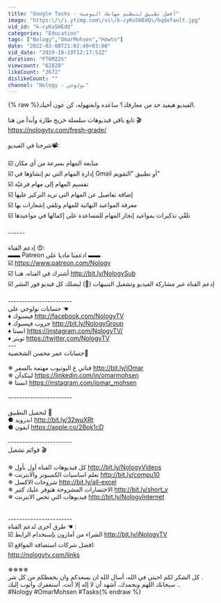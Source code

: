 ```yaml
---
title: "Google Tasks - أفضل تطبيق لتنظيم مهامك اليومية"
image: "https:\/\/i.ytimg.com\/vi\/k-cyKvSHEdQ\/hqdefault.jpg"
vid_id: "k-cyKvSHEdQ"
categories: "Education"
tags: ["Nology","OmarMohsen","Howto"]
date: "2022-03-08T21:02:48+03:00"
vid_date: "2019-10-19T12:17:52Z"
duration: "PT6M22S"
viewcount: "62828"
likeCount: "2672"
dislikeCount: ""
channel: "Nology - نولوجي"
---
```

{% raw %}الفيديو هيفيد حد من معارفك؟  ساعده وابعتهوله،  كن عون أخيك.<br /><br />تابع باقي فيديوهات سلسلة خريج طازة وأبدأ من هنا 🎬<br /><a rel="nofollow" target="blank" href="https://nologytv.com/fresh-grade/">https://nologytv.com/fresh-grade/</a><br /><br />شرحنا في الفيديو📽: <br /><br />☑️ متابعة المهام بسرعة من أي مكان<br />☑️  إدارة المهام التي تم إنشاؤها في Gmail أو تطبيق &quot;التقويم&quot; <br />☑️ تقسيم المهام إلى مهام فرعيّة<br />☑️  إضافة تفاصيل عن المهام التي تريد التركيز عليها<br />☑️ معرفة المواعيد النهائية للمهام وتلقي إشعارات بها<br />☑️  تلقّي تذكيرات بمواعيد إنجاز المهام للمساعدة على إكمالها في مواعيدها<br /><br />------<br /><br />إدعم القناة 😍:<br />▬▬    Patreon ادعمنا ماديا علي  ▬▬<br />☑️  <a rel="nofollow" target="blank" href="https://www.patreon.com/Nology">https://www.patreon.com/Nology</a> <br />☑️ أشترك في القناه، هنـا <a rel="nofollow" target="blank" href="http://bit.ly/NologySub">http://bit.ly/NologySub</a><br />☑️ إدعم القناة عبر مشاركة الفيديو وتشغيل التنبيهات (🔔)  ليصلك كل فيديو فور النشر<br /><br />--------------------­---<br /> حسابات نولوجي على ☚<br />♦ فيسبوك <a rel="nofollow" target="blank" href="http://facebook.com/NologyTV">http://facebook.com/NologyTV</a><br />♦ جروب فيسبوك <a rel="nofollow" target="blank" href="http://bit.ly/NologyGroup">http://bit.ly/NologyGroup</a><br />♦ انستا <a rel="nofollow" target="blank" href="https://instagram.com/NologyTV/">https://instagram.com/NologyTV/</a><br />♦ تويتر <a rel="nofollow" target="blank" href="https://twitter.com/NologyTV">https://twitter.com/NologyTV</a><br />---<br />حسابات عمر محسن الشخصية👤<br /><br />✵ قناتي ع اليوتيوب  مهتمة بالسفر <a rel="nofollow" target="blank" href="http://bit.ly/iOmar">http://bit.ly/iOmar</a><br />✵ لينكدأن <a rel="nofollow" target="blank" href="https://linkedin.com/in/omarmohsen">https://linkedin.com/in/omarmohsen</a><br />✵ انستا <a rel="nofollow" target="blank" href="https://instagram.com/iomar_mohsen">https://instagram.com/iomar_mohsen</a><br /><br />--------------------­---<br /><br />لتحميل التطبيق 🔗<br />⚈ اندرويد <a rel="nofollow" target="blank" href="http://bit.ly/32wuXRt">http://bit.ly/32wuXRt</a><br />⚈ ايفون <a rel="nofollow" target="blank" href="https://apple.co/2Bpk1cD">https://apple.co/2Bpk1cD</a><br /><br />--------------------­---<br /> قوائم تشغيل 🎬<br /><br />✵ كل فيديوهات القناه أول بأول <a rel="nofollow" target="blank" href="http://bit.ly/NologyVideos">http://bit.ly/NologyVideos</a><br />✵ تعلم اساسيات الكمبيوتر والانترنت <a rel="nofollow" target="blank" href="http://bit.ly/compu10">http://bit.ly/compu10</a><br />✵ شروحات الاكسل <a rel="nofollow" target="blank" href="http://bit.ly/all-excel">http://bit.ly/all-excel</a><br />✵ الاختصارات المشروحة هتوفر عليك كتير <a rel="nofollow" target="blank" href="http://bit.ly/short_v">http://bit.ly/short_v</a> <br />✵  فيديوهات التي تخص الانترنت <a rel="nofollow" target="blank" href="http://bit.ly/NologyInternet">http://bit.ly/NologyInternet</a><br /><br /><br />--------------------­---<br />طرق آخرى لدعم القناه  ☚ :<br />☑️  الشراء من أمازون بإستخدام الرابط <a rel="nofollow" target="blank" href="http://bit.ly/iNologyTV">http://bit.ly/iNologyTV</a><br />☑️ افضل شركات استضافة المواقع: <br /><a rel="nofollow" target="blank" href="http://nologytv.com/links">http://nologytv.com/links</a><br /><br />✵✵✵✵<br />كل الشكر لكم احبتي في الله، أسال الله ان يسعدكم وان يحفظكم من كل شر .<br />سبحانك اللهم وبحمدك، أشهد أن لا إله إلا أنت، أستغفرك وأتوب إليك ..<br />#Nology #OmarMohsen #Tasks{% endraw %}
